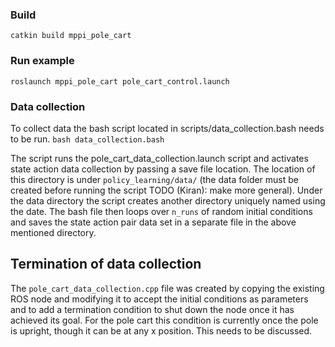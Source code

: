 ### Build

`catkin build mppi_pole_cart`

### Run example

`roslaunch mppi_pole_cart pole_cart_control.launch`


### Data collection
To collect data the bash script located in scripts/data_collection.bash needs to be run.
`bash data_collection.bash`

The script runs the pole_cart_data_collection.launch script and activates state action data collection by passing a save file location. The location of this directory is under `policy_learning/data/` (the data folder must be created before running the script TODO (Kiran): make more general). Under the data directory the script creates another directory uniquely named using the date.
The bash file then loops over `n_runs` of random initial conditions and saves the state action pair data set in a separate file in the above mentioned directory.

## Termination of data collection
The `pole_cart_data_collection.cpp` file was created by copying the existing ROS node and modifying it to accept the initial conditions as parameters and to add a termination condition to shut down the node once it has achieved its goal. For the pole cart this condition is currently once the pole is upright, though it can be at any x position. This needs to be discussed. 
